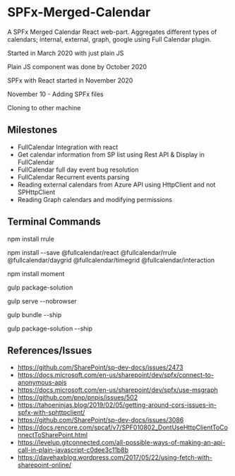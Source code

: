 # SPFx-Merged-Calendar
A SPFx Merged Calendar React web-part. Aggregates different types of calendars; internal, external, graph, google using Full Calendar plugin.

Started in March 2020 with just plain JS

Plain JS component was done by October 2020

SPFx with React started in November 2020

November 10 - Adding SPFx files

Cloning to other machine



Milestones
------------
- FullCalendar Integration with react
- Get calendar information from SP list using Rest API & Display in FullCalendar
- FullCalendar full day event bug resolution
- FullCalendar Recurrent events parsing
- Reading external calendars from Azure API using HttpClient and not SPHttpClient
- Reading Graph calendars and modifying permissions


Terminal Commands
-------------------
npm install rrule

npm install --save @fullcalendar/react @fullcalendar/rrule @fullcalendar/daygrid @fullcalendar/timegrid @fullcalendar/interaction

npm install moment


gulp package-solution

gulp serve --nobrowser


gulp bundle --ship

gulp package-solution --ship


References/Issues
------------------
- https://github.com/SharePoint/sp-dev-docs/issues/2473
- https://docs.microsoft.com/en-us/sharepoint/dev/spfx/connect-to-anonymous-apis
- https://docs.microsoft.com/en-us/sharepoint/dev/spfx/use-msgraph 
- https://github.com/pnp/pnpjs/issues/502
- https://tahoeninjas.blog/2019/02/05/getting-around-cors-issues-in-spfx-with-sphttpclient/
- https://github.com/SharePoint/sp-dev-docs/issues/3086
- https://docs.rencore.com/spcaf/v7/SPF010802_DontUseHttpClientToConnectToSharePoint.html
- https://levelup.gitconnected.com/all-possible-ways-of-making-an-api-call-in-plain-javascript-c0dee3c11b8b
- https://davehaxblog.wordpress.com/2017/05/22/using-fetch-with-sharepoint-online/



